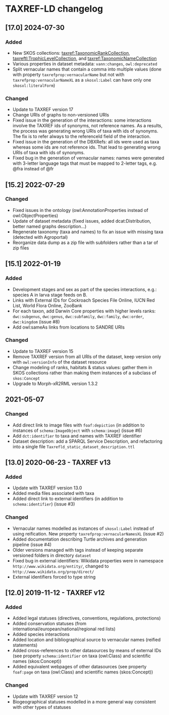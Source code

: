 # TAXREF-LD changelog


## [17.0] 2024-07-30

### Added
- New SKOS collections: [taxref:TaxonomicRankCollection](http://taxref.mnhn.fr/lod/taxrank/TaxonomicRankCollection), [taxreftl:TrophicLevelCollection](http://taxref.mnhn.fr/lod/trophicLevel/TrophicLevelCollection), and [taxref:TaxonomicNameCollection](http://taxref.mnhn.fr/lod/TaxonomicNameCollection)
- Various properties in dataset metadata: `vann:changes`, `owl:deprecated`
- Split vernacular names that contain a comma into multiple values (done with property `taxrefprop:vernacularName` but not with `taxrefprop:vernacularNameXL` as a `skosxl:Label` can have only one `skosxl:literalForm`)

### Changed
- Update to TAXREF version 17
- Change URIs of graphs to non-versioned URIs
- Fixed issue in the generation of the interactions: some interactions involve the TAXREF ids of synonyms, not reference names. As a results, the process was generating wrong URIs of taxa with ids of synonyms. The fix is to refer always to the referenceId field of the interaction.
- Fixed issue in the generation of the DBXRefs: all ids were used as taxa whereas some ids are not reference ids. That lead to generating wrong URIs of taxa with ids of synonyms.
- Fixed bug in the generation of vernacular names: names were generated with 3-letter language tags that must be mapped to 2-letter tags, e.g. @fra instead of @fr


## [15.2] 2022-07-29

### Changed
- Fixed issues in the ontology (owl:AnnotationProperties instead of owl:ObjectProperties)
- Update of dataset metadata (fixed issues, added dcat:Distribution, better named graphs description...)
- Regenerate taxonomy (taxa and names) to fix an issue with missing taxa (detected with Agroportal)
- Reorganize data dump as a zip file with subfolders rather than a tar of zip files


## [15.1] 2022-01-19

### Added
- Development stages and sex as part of the species interactions, e.g.: species A in larva stage feeds on B.
- Links with External IDs for Cockroach Species File Online, IUCN Red List, World Flora Online, ZooBank
- For each taxon, add Darwin Core properties with higher levels ranks: `dwc:subgenus`, `dwc:genus`, `dwc:subfamily`, `dwc:family`, `dwc:order`, `dwc:kingdom` (issue #8)
- Add owl:sameAs links from locations to SANDRE URIs

### Changed
- Update to TAXREF version 15
- Remove TAXREF version from all URIs of the dataset, keep version only with `owl:versionInfo` of the dataset resource
- Change modeling of ranks, habitats & status values: gather them in SKOS collections rather than making them instances of a subclass of `skos:Concept`
- Upgrade to Morph-xR2RML version 1.3.2



## 2021-05-07

### Changed
- Add direct link to image files with `foaf:depiction` (in addition to instances of `schema:ImageObject` with `schema:image`) (issue #6)
- Add `dct:identifier` to taxa and names with TAXREF identifier
- Dataset description: add a SPARQL Service Description, and refactoring into a single file `Taxrefld_static_dataset_description.ttl`


## [13.0] 2020-06-23 - TAXREF v13

### Added
- Update with TAXREF version 13.0
- Added media files associated with taxa
- Added direct link to external identifiers (in addition to `schema:identifier`) (issue #3)

### Changed
- Vernacular names modelled as instances of `skosxl:Label` instead of using reification. New property `taxrefprop:vernacularNamesXL` (issue #2)
- Added documentation describing Turtle archives and generation pipeline (issue #4)
- Older versions managed with tags instead of keeping separate versioned folders in directory `dataset`
- Fixed bug in external identifiers: Wikidata properties were in namespace `http://www.wikidata.org/entity/`, changed to `http://www.wikidata.org/prop/direct/`
- External identifiers forced to type string


## [12.0] 2019-11-12 - TAXREF v12

### Added
- Added legal statuses (directives, conventions, regulations, protections)
- Added conservation statuses (from international/european/national/regional red lists)
- Added species interactions
- Added location and bibliographical source to vernacular names (reified statements)
- Added cross-references to other datasources by means of external IDs (see property `schema:identifier` on taxa (owl:Class) and scientific names (skos:Concept))
- Added equivalent webpages of other datasources (see property `foaf:page` on taxa (owl:Class) and scientific names (skos:Concept))

### Changed
- Update with TAXREF version 12
- Biogeographical statuses modelled in a more general way consistent with other types of statuses

